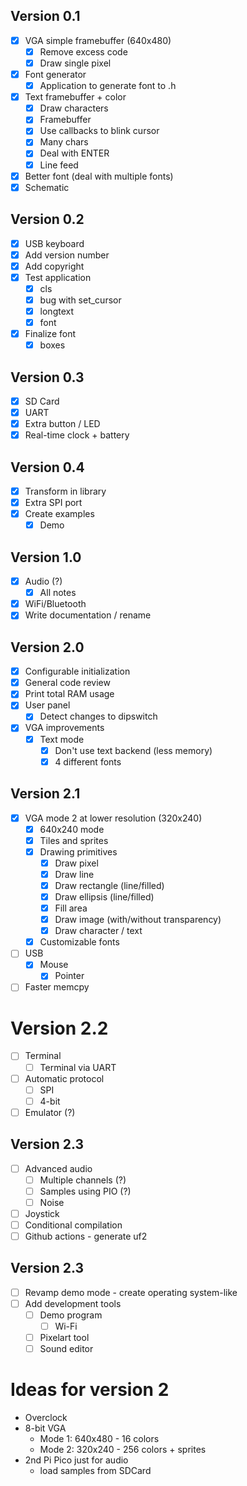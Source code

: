 ## Version 0.1

- [x] VGA simple framebuffer (640x480)
  - [x] Remove excess code
  - [x] Draw single pixel
- [x] Font generator
  - [x] Application to generate font to .h
- [x] Text framebuffer + color
  - [x] Draw characters
  - [x] Framebuffer
  - [x] Use callbacks to blink cursor
  - [x] Many chars
  - [x] Deal with ENTER
  - [x] Line feed
- [x] Better font (deal with multiple fonts)
- [x] Schematic

## Version 0.2

- [x] USB keyboard
- [x] Add version number
- [x] Add copyright
- [x] Test application
  - [x] cls
  - [x] bug with set_cursor
  - [x] longtext
  - [x] font
- [x] Finalize font
  - [x] boxes

## Version 0.3

- [x] SD Card
- [x] UART
- [x] Extra button / LED
- [x] Real-time clock + battery

## Version 0.4

- [x] Transform in library
- [x] Extra SPI port
- [x] Create examples
  - [x] Demo

## Version 1.0

- [x] Audio (?)
  - [x] All notes
- [x] WiFi/Bluetooth
- [x] Write documentation / rename

## Version 2.0

- [x] Configurable initialization
- [x] General code review
- [x] Print total RAM usage
- [x] User panel
  - [x] Detect changes to dipswitch
- [x] VGA improvements
  - [x] Text mode
    - [x] Don't use text backend (less memory)
    - [x] 4 different fonts

## Version 2.1

- [x] VGA mode 2 at lower resolution (320x240)
  - [x] 640x240 mode
  - [x] Tiles and sprites
  - [x] Drawing primitives
    - [x] Draw pixel
    - [x] Draw line
    - [x] Draw rectangle (line/filled)
    - [x] Draw ellipsis (line/filled)
    - [x] Fill area
    - [x] Draw image (with/without transparency)
    - [x] Draw character / text
  - [x] Customizable fonts
- [ ] USB
  - [x] Mouse
    - [x] Pointer
- [ ] Faster memcpy

# Version 2.2

- [ ] Terminal
  - [ ] Terminal via UART
- [ ] Automatic protocol
  - [ ] SPI
  - [ ] 4-bit
- [ ] Emulator (?)

## Version 2.3

- [ ] Advanced audio
  - [ ] Multiple channels (?)
  - [ ] Samples using PIO (?)
  - [ ] Noise
- [ ] Joystick
- [ ] Conditional compilation
- [ ] Github actions - generate uf2

## Version 2.3

- [ ] Revamp demo mode - create operating system-like
- [ ] Add development tools
  - [ ] Demo program
    - [ ] Wi-Fi
  - [ ] Pixelart tool
  - [ ] Sound editor

# Ideas for version 2

- Overclock
- 8-bit VGA
  - Mode 1: 640x480 - 16 colors
  - Mode 2: 320x240 - 256 colors + sprites
- 2nd Pi Pico just for audio
  - load samples from SDCard